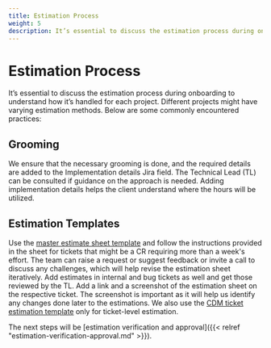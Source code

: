 ```yaml
---
title: Estimation Process
weight: 5
description: It’s essential to discuss the estimation process during onboarding to understand how it’s handled for each project. Different projects might have varying estimation methods.
---
```


# Estimation Process

It’s essential to discuss the estimation process during onboarding to understand how it’s handled for each project. Different projects might have varying estimation methods. Below are some commonly encountered practices:

## Grooming

We ensure that the necessary grooming is done, and the required details are added to the Implementation details Jira field. The Technical Lead (TL) can be consulted if guidance on the approach is needed. Adding implementation details helps the client understand where the hours will be utilized.

## Estimation Templates

Use the [master estimate sheet template](https://docs.google.com/spreadsheets/d/1wXAFXsSbiQfaMSCMGr-7GvWHYh2O9fc5mhUOQgJsos8/edit?gid=683107236#gid=683107236) and follow the instructions provided in the sheet for tickets that might be a CR requiring more than a week's effort. The team can raise a request or suggest feedback or invite a call to discuss any challenges, which will help revise the estimation sheet iteratively. Add estimates in internal and bug tickets as well and get those reviewed by the TL. Add a link and a screenshot of the estimation sheet on the respective ticket. The screenshot is important as it will help us identify any changes done later to the estimations. We also use the [CDM ticket estimation template](https://docs.google.com/spreadsheets/d/1NExM6FlLe0kWwhFNPp4RBi8E1D7iixRQHPVriP22B1Y/edit?gid=0#gid=0) only for ticket-level estimation.

The next steps will be [estimation verification and approval]({{< relref "estimation-verification-approval.md" >}}).
